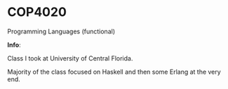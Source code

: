 # COP4020

Programming Languages (functional)

**Info**:

Class I took at University of Central Florida. 

Majority of the class focused on Haskell and then some Erlang at the very end.
